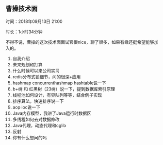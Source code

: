 ## 曹操技术面

时间：2018年09月13日 21:00

时长：1小时34分钟



不得不说，曹操的这次技术面面试官很nice，聊了很多，如果有缘还挺希望能够加入的。



1. 自我介绍
2. 未来规划和打算
3. 什么时候可以来公司实习
4. redis分布式锁细节，问的很深+应用
5. hashmap concurrenthashmap hashtable说一下
6. b+树 和 红黑树（23树）说一下，提到数据库索引原理
7. 线程池如何设计，有界队列等等，结合例子实现
8. 排序算法，快速排序说一下
9. aop ioc说一下
10. Java内存模型，我讲了Java运行时数据区
11. 多线程如何去对数据修改
12. Java代理，动态代理和cglib
13. 反射
14. 你有什么想问的吗

